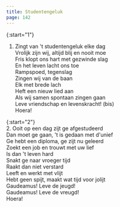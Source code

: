```yaml
---
title: Studentengeluk
page: 142
---  
```


{:start="1"}  
1.	Zingt van 't studentengeluk elke dag  
Vrolijk zijn wij, altijd blij en nooit moe  
Fris klopt ons hart met gezwinde slag  
En het leven lacht ons toe  
Rampspoed, tegenslag  
Zingen wij van de baan  
Elk met brede lach  
Heft een nieuw lied aan  
Als wij samen spontaan zingen gaan  
Leve vriendschap en levenskracht! (bis)  
Hoera!  


{:start="2"}  
2.	Ooit op een dag zijt ge afgestudeerd  
Dan moet ge gaan, 't is gedaan met d'unief  
Ge hebt een diploma, ge zijt nu geleerd  
Zoekt een job en trouwt met uw lief  
Is dan 't leven hard  
Snakt ge naar vroeger tijd  
Raakt dan niet verstard  
Leeft en werkt met vlijt  
Hebt geen spijt, maakt wat tijd voor jolijt  
Gaudeamus! Leve de jeugd!  
Gaudeamus! Leve de vreugd!  
Hoera!  